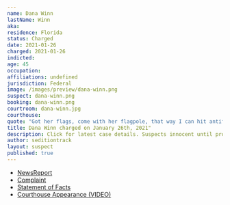 ```yaml
---
name: Dana Winn
lastName: Winn
aka:
residence: Florida
status: Charged
date: 2021-01-26
charged: 2021-01-26
indicted:
age: 45
occupation:
affiliations: undefined
jurisdiction: Federal
image: /images/preview/dana-winn.png
suspect: dana-winn.png
booking: dana-winn.png
courtroom: dana-winn.jpg
courthouse:
quote: "Got her flags, come with her flagpole, that way I can hit antifa in the head if need be"
title: Dana Winn charged on January 26th, 2021"
description: Click for latest case details. Suspects innocent until proven guilty.
author: seditiontrack
layout: suspect
published: true
---
```

- [NewsReport](https://www.thedailybeast.com/florida-couple-rachael-pert-and-dana-joe-winn-charged-in-capitol-riots)
- [Complaint](https://www.justice.gov/opa/page/file/1360796/download)
- [Statement of Facts](https://www.justice.gov/opa/page/file/1360796/download)
- [Courthouse Appearance (VIDEO)](https://www.actionnewsjax.com/news/local/clay-county/us-capitol-riots-middleburg-couple-granted-supervised-release-ran-out-federal-courthouse/RQCOMRARCRFMBHUEHMUQRASDRI/)
